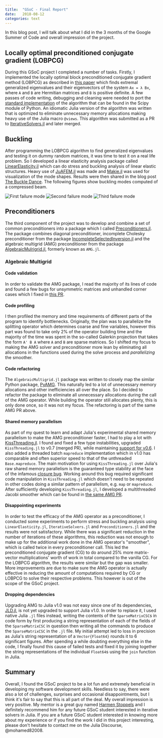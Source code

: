 ```yaml
---
title:  "GSoC - Final Report"
date:   2018-08-12
categories: text
---
```


In this blog post, I will talk about what I did in the 3 months of the Google Summer of Code and overall impression of the project.

## **Locally optimal preconditioned conjugate gradient (LOBPCG)**

During this GSoC project I completed a number of tasks. Firstly, I implemented the locally optimal block preconditioned conjugate gradient method (LOBPCG) as described in [this paper](https://epubs.siam.org/doi/abs/10.1137/S1064827500366124?journalCode=sjoce3&) which finds extremal generalized eigenvalues and their eigenvectors of the system `Ax = λ Bx`, where `A` and `B` are Hermitian matrices and `B` is positive definite. A few passes of code writing, debugging and cleaning were needed to port the [standard implementation](https://github.com/scipy/scipy/blob/v1.1.0/scipy/sparse/linalg/eigen/lobpcg/lobpcg.py#L109-L568) of the algorithm that can be found in the Scipy module of Python. An idiomatic Julia version of the algorithm was written that is optimized to eliminate unnecessary memory allocations making heavy use of the Julia macro `@views`. This algorithm was submitted as a PR to [IterativeSolvers.jl](https://github.com/JuliaMath/IterativeSolvers.jl) and later merged.

## **Buckling**

After programming the LOBPCG algorithm to find generalized eigenvalues and testing it on dummy random matrices, it was time to test it on a real life problem. So I developed a linear elasticity analysis package called [LinearElasticity.jl](https://github.com/mohamed82008/LinearElasticity.jl) which can do stress and buckling analysis of linear elastic structures. Heavy use of [JuAFEM.jl](https://github.com/KristofferC/JuAFEM.jl) was made and [Makie.jl](https://github.com/JuliaPlots/Makie.jl) was used for visualization of the mode shapes. Results were then shared in the blog post [The Buckle Dance](https://mohamed82008.github.io/ScienceLounge/text/2018/07/11/The-buckle-dance/). The following figures show buckling modes computed of a compressed beam.

![First failure mode](https://user-images.githubusercontent.com/19524993/42571587-f60446c2-855a-11e8-8b95-eb8584917933.PNG)
![Second failure mode](https://user-images.githubusercontent.com/19524993/42571588-f63e91c4-855a-11e8-9507-8ae1e5e4d2c6.PNG)
![Third failure mode](https://user-images.githubusercontent.com/19524993/42571589-f6782682-855a-11e8-9b9a-39b4b078d999.PNG)

## **Preconditioners**

The third component of the project was to develop and combine a set of common preconditioners into a package which I called [Preconditioners.jl](https://github.com/mohamed82008/Preconditioners.jl). The package combines diagonal preconditioner, incomplete Cholesky preconditioner from the package [IncompleteSelectedInversion.jl](https://github.com/ettersi/IncompleteSelectedInversion.jl) and the algebraic multigrid (AMG) preconditioner from the package [AlgebraicMulrigrid.jl](https://github.com/JuliaLinearAlgebra/AlgebraicMultigrid.jl), formerly known as `AMG.jl`.

### **Algebraic Multigrid**

#### **Code validation**

In order to validate the AMG package, I read the majority of its lines of code and found a few bugs for unsymmetric matrices and unhandled corner cases which I fixed in [this PR](https://github.com/JuliaLinearAlgebra/AlgebraicMultigrid.jl/pull/43).

#### **Code profiling**

I then profiled the memory and time requirements of different parts of the program to identify bottlenecks. Originally, the plan was to parallelize the splitting operator which determines coarse and fine variables, however this part was found to take only 2% of the operator building time and the majority of the time was spent in the so-called Galerkin projection that takes the form `A' B A` where `A` and `B` are sparse matrices. So I shifted my focus to making the AMG solver and preconditioner more lean by eliminating all allocations in the functions used during the solve process and *parallelizing* the smoother.

#### **Code refactoring**

The `AlgebraicMultigrid.jl` package was written to closely map the similar Python package, [PyAMG](https://github.com/pyamg/pyamg). This naturally led to a lot of unnecessary memory allocations and other inefficiencies all over the place. So I decided to refactor the package to eliminate all unnecessary allocations during the call of the AMG operator. While building the operator still allocates plenty, this is only done once, so it was not my focus. The refactoring is part of the same AMG PR above.

#### **Shared memory parallelism**

As part of my quest to learn and adapt Julia's experimental shared memory parallelism to make the AMG preconditioner faster, I had to play a lot with [KissThreading.jl](https://github.com/bkamins/KissThreading.jl). I found and fixed a few type instabilities, upgraded `KissThreading.jl` to v0.7 (merged PR), while maintaining [support for v0.6](https://github.com/bkamins/KissThreading.jl/pull/11). I also added a threaded batch `mapreduce` implementation which in v1.0 has comparable and often superior speed to that of the unthreaded `Base.mapreduce`. The main motivation for using `KissThreading.jl` over Julia's raw shared memory parallelism is the guaranteed type stability at the face of the infamous [closure bug](https://github.com/JuliaLang/julia/issues/15276). Working around this bug required significant code manipulation in `KissThreading.jl` which doesn't need to be repeated in other codes doing a similar pattern of parallelism, e.g. `map` or `mapreduce`. After sufficiently developing `KissThreading.jl`, I developed a multithreaded Jacobi smoother which can be found in [the same AMG PR](https://github.com/JuliaLinearAlgebra/AlgebraicMultigrid.jl/pull/43).

#### **Disappointing experiments**

In order to test the efficacy of the AMG operator as a preconditioner, I conducted some experiments to perform stress and buckling analysis using `LinearElasticity.jl`, `IterativeSolvers.jl` and `Preconditioners.jl` and the results were not satisfactory. While there was a significant reduction in the number of iterations of these algorithms, this reduction was not enough to make up for the additional work done in the AMG operator's "smoother", which is called twice in every preconditioner call. This led the preconditioned conjugate gradient (CG) to do around 25% more matrix-vector multiplications' worth of work in total compared to the vanilla CG. For the LOBPCG algorithm, the results were similar but the gap was smaller. More improvements are due to make sure the AMG operator is actually effective in reducing the amount of computations required by CG or LOBPCG to solve their respective problems. This however is out of the scope of the GSoC project.

#### **Dropping dependencies**

Upgrading AMG to Julia v1.0 was not easy since one of its dependencies, [JLD.jl](https://github.com/JuliaIO/JLD.jl), is not yet upgraded to support Julia v1.0. In order to replace it, I used native Julia `.jl` files instead, writing the contents of the `SparseMatrixCSC`s in code form by first producing a string representation of each of the fields of the `SparseMatrixCSC` in question then writing all the commands to produce the `SparseMatrixCSC` in the `.jl` file. My initial attempt led to loss in precision as Julia's string representation of a `Vector{Float64}` rounds it to 6 significant figures. After spending a while doubting everything else in the code, I finally found this cause of failed tests and fixed it by joining together the string representations of the individual `Float64`s using the `join` function in Julia.

## **Summary**

Overall, I found the GSoC project to be a lot fun and extremely beneficial in developing my software development skills. Needless to say, there were also a lot of challenges, surprises and occasional disappointments, but I think it's fair to say that this is all part of the deal. My overall impression is very positive. My mentor is a great guy named [Harmen Stoppels](http://stoppels.blog/) and I definitely recommend him for any future GSoC student interested in iterative solvers in Julia. If you are a future GSoC student interested in knowing more about my experience or if you find the work I did in this project interesting, please don't hesitate to contact me on the Julia Discourse, @mohamed82008.
